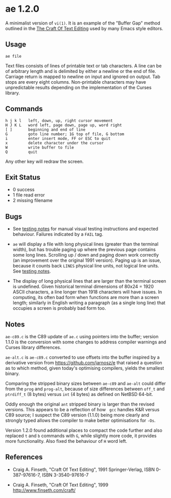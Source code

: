 ae 1.2.0
========

A minimalist version of `vi(1)`.  It is an example of the "Buffer Gap" method outlined in the [The Craft Of Text Editing](http://www.finseth.com/craft/) used by many Emacs style editors.


Usage
-----

    ae file

Text files consists of lines of printable text or tab characters.  A line can be of arbitrary length and is delimited by either a newline or the end of file.  Carriage return is mapped to newline on input and ignored on output.  Tab stops are every eight columns.  Non-printable characters may have unpredictable results depending on the implementation of the Curses library.


Commands
--------

    h j k l   left, down, up, right cursor movement
    H J K L   word left, page down, page up, word right
    [ ]       beginning and end of line
    G         goto line number; 1G top of file, G bottom
    i         enter insert mode, FF or ESC to quit
    x         delete character under the cursor
    W         write buffer to file
    Q         quit

Any other key will redraw the screen.


Exit Status
-----------

- 0 success
- 1 file read error
- 2 missing filename


Bugs
----

* See [testing notes](./TEST.md) for manual visual testing instructions and expected behaviour.  Failures indicated by a `FAIL` tag.

* `ae` will display a file with long physical lines (greater than the terminal width), but has trouble paging up where the previous page contains some long lines.  Scrolling up / down and paging down work correctly (an improvement over the original 1991 version).  Paging up is an issue, because it counts back `LINES` physical line units, not logical line units.  See [testing notes](./TEST.md).

* The display of long physical lines that are larger than the terminal screen is undefined.  Given historical terminal dimensions of 80x24 = 1920 ASCII characters, a line longer than 1918 characters will have issues.  In computing, its often bad form when functions are more than a screen length; similarly in English writing a paragraph (as a single long line) that occupies a screen is probably bad form too.


Notes
-----

`ae-c89.c` is the C89 update of `ae.c` using pointers into the buffer; version 1.1.0 is the conversion with some changes to address compiler warnings and Curses library differences.

`ae-alt.c` is `ae-c89.c` converted to use offsets into the buffer inspired by a derivative version from https://github.com/jarnosz/e that raised a question as to which method, given today's optimising compilers, yields the smallest binary.

Comparing the stripped binary sizes between `ae-c89` and `ae-alt` could differ from the `prog` and `prog-alt`, because of size differences between `off_t` and `ptrdiff_t` (8 bytes) versus `int` (4 bytes) as defined on NetBSD 64-bit.

Oddly enough the original `ant` stripped binary is larger than the revised versions.  This appears to be a reflection of how ` gcc` handles K&R versus C89 source; I suspect the C89 version (1.1.0) being more clearly and strongly typed allows the compiler to make better optimisations for `-Os`.

Version 1.2.0 found additional places to compact the code further and also replaced `t` and `b` commands with `G`, while slightly more code, it provides more functionality.  Also fixed the behaviour of `H` word left.


References
----------

* Craig A. Finseth, "Craft Of Text Editing", 1991
  Springer-Verlag, ISBN 0-387-97616-7, ISBN 3-3540-97616-7

* Craig A. Finseth, "Craft Of Text Editing", 1999
  <http://www.finseth.com/craft/>
